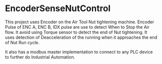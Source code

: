 # EncoderSenseNutControl

This project uses Encoder on the Air Tool Nut tightening machine.
Encoder Pulse of ENC A, ENC B, IDX pulse are use to detect When to Stop the Air flow.
It avoid using Torque sensor to detect the end of Nut tightening.
It uses detection of Deacceleration of the running when it approaches the end of Nut Run cycle.

It also has a modbus master implementation to connect to any PLC device to further do Industrial Automation.
